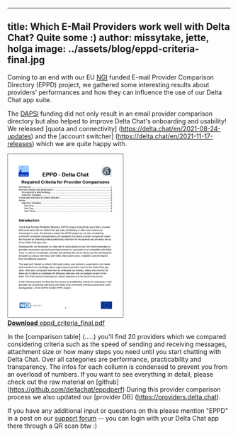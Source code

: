 
---
title: Which E-Mail Providers work well with Delta Chat? Quite some :) 
author: missytake, jette, holga
image: ../assets/blog/eppd-criteria-final.jpg
---

Coming to an end with our EU [NGI](https://www.ngi.eu/) funded E-mail Provider Comparison Directory (EPPD) project, we gathered some interesting results about providers' performances and how they can influence the use of our Delta Chat app suite.  

The [DAPSI](https://dapsi.ngi.eu/hall-of-fame/eppd/) funding did not only result in an email provider comparison directory but also helped to improve Delta Chat's onboarding and usability! We released [quota and connectivity] (https://delta.chat/en/2021-08-24-updates) and the [account switcher] (https://delta.chat/en/2021-11-17-releases) which we are quite happy with.

<a href="../assets/blog/eppd_criteria_final.pdf">
    <img src="../assets/blog/eppd-criteria-final.jpg"
         width="260" style="border-width: 1px; border-color: grey; border-style: solid;"/><br>
    <b>Download</b> eppd_criteria_final.pdf
</a>

In the [comparison table] (.....) you'll find 20 providers which we compared considering criteria such as the speed of sending and receiving messages, attachment size or how many steps you need until you start chatting with Delta Chat. Over all categories are performance, practicability and transparency. The infos for each collumn is condensed to prevent you from an overload of numbers. If you want to see everything in detail, please check out the raw material on [github] (https://github.com/deltachat/eppdperf) During this provider comparison process we also updated our [provider DB] (https://providers.delta.chat).   

If you have any additional input or questions on this please mention "EPPD" in a post on our [support forum](https://support.delta.chat) -- you can login with your Delta Chat app there through a QR scan btw :) 
